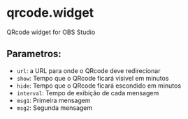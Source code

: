 # qrcode.widget
QRcode widget for OBS Studio

## Parametros:
- `url`: a URL para onde o QRcode deve redirecionar
- `show`: Tempo que o QRcode ficará visivel em minutos
- `hide`: Tempo que o QRcode ficará escondido em minutos
- `interval`: Tempo de exibição de cada mensagem
- `msg1`: Primeira mensagem
- `msg2`: Segunda mensagem
